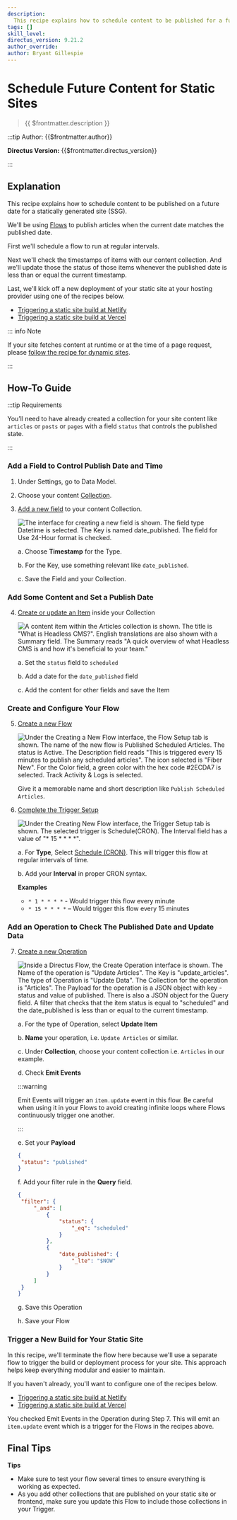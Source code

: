 ```yaml
---
description:
  This recipe explains how to schedule content to be published for a future date for a statically generated site.
tags: []
skill_level:
directus_version: 9.21.2
author_override:
author: Bryant Gillespie
---
```


# Schedule Future Content for Static Sites

> {{ $frontmatter.description }}

:::tip Author: {{$frontmatter.author}}

<!-- **Skill Level:** {{$frontmatter.skill_level}}\ -->

**Directus Version:** {{$frontmatter.directus_version}}

<!-- **Tags:** {{$frontmatter.tags.join(", ")}} -->

:::

## Explanation

This recipe explains how to schedule content to be published on a future date for a statically generated site (SSG).

We'll be using [Flows](/app/flows) to publish articles when the current date matches the published date.

First we'll schedule a flow to run at regular intervals.

Next we'll check the timestamps of items with our content collection. And we'll update those the status of those items
whenever the published date is less than or equal the current timestamp.

Last, we'll kick off a new deployment of your static site at your hosting provider using one of the recipes below.

- [Triggering a static site build at Netlify](/guides/headless-cms/trigger-static-builds/netlify)
- [Triggering a static site build at Vercel](/guides/headless-cms/trigger-static-builds/vercel)

::: info Note

If your site fetches content at runtime or at the time of a page request, please
[follow the recipe for dynamic sites](/guides/headless-cms/schedule-content/dynamic-sites).

:::

<!-- ## Video -->
<!-- Todo -->
<!-- Need access to upload videos first -->

## How-To Guide

:::tip Requirements

You’ll need to have already created a collection for your site content like `articles` or `posts` or `pages` with a
field `status` that controls the published state.

:::

### Add a Field to Control Publish Date and Time

1. Under Settings, go to Data Model.

2. Choose your content [Collection](/app/data-model/collections).

3. [Add a new field](/app/data-model/fields#create-a-field-standard) to your content Collection.

   ![The interface for creating a new field is shown. The field type Datetime is selected. The Key is named date_published. The field for Use 24-Hour format is checked.](https://cdn.directus.io/docs/v9/headless-cms/how-to-packet-20220222A/scheduling-content-publish-date-timestamp.webp)

   a. Choose **Timestamp** for the Type.

   b. For the Key, use something relevant like `date_published`.

   c. Save the Field and your Collection.

### Add Some Content and Set a Publish Date

4. [Create or update an Item](/app/content/items) inside your Collection

   ![A content item within the Articles collection is shown. The title is "What is Headless CMS?". English translations are also shown with a Summary field. The Summary reads "A quick overview of what Headless CMS is and how it's beneficial to your team."](https://cdn.directus.io/docs/v9/headless-cms/how-to-packet-20220222A/scheduling-content-create-content-scheduled.webp)

   a. Set the `status` field to `scheduled`

   b. Add a date for the `date_published` field

   c. Add the content for other fields and save the Item

### Create and Configure Your Flow

5. [Create a new Flow](/app/flows#create-a-flow)

   ![Under the Creating a New Flow interface, the Flow Setup tab is shown. The name of the new flow is Published Scheduled Articles. The status is Active. The Description field reads "This is triggered every 15 minutes to publish any scheduled articles". The icon selected is "Fiber New". For the Color field, a green color with the hex code #2ECDA7 is selected. Track Activity & Logs is selected.](https://cdn.directus.io/docs/v9/headless-cms/how-to-packet-20220222A/scheduling-content-flow-setup.webp)

   Give it a memorable name and short description like `Publish Scheduled Articles`.

6. [Complete the Trigger Setup](/app/flows/triggers#triggers)

   ![Under the Creating New Flow interface, the Trigger Setup tab is shown. The selected trigger is Schedule(CRON). The Interval field has a value of "* 15 * * * *".](https://cdn.directus.io/docs/v9/headless-cms/how-to-packet-20220222A/scheduling-content-trigger.webp)

   a. For **Type**, Select [Schedule (CRON)](/app/flows/triggers#schedule-cron). This will trigger this flow at regular
   intervals of time.

   b. Add your **Interval** in proper CRON syntax.

   **Examples**

   - `* 1 * * * *` - Would trigger this flow every minute
   - `* 15 * * * *` – Would trigger this flow every 15 minutes

### Add an Operation to Check The Published Date and Update Data

7. [Create a new Operation](/app/flows/operations#operations)

   ![Inside a Directus Flow, the Create Operation interface is shown. The Name of the operation is "Update Articles". The Key is "update_articles". The type of Operation is "Update Data". The Collection for the operation is "Articles". The Payload for the operation is a JSON object with key - status and value of published. There is also a JSON object for the Query field. A filter that checks that the item status is equal to "scheduled" and the date_published is less than or equal to the current timestamp.](https://cdn.directus.io/docs/v9/headless-cms/how-to-packet-20220222A/scheduling-content-update-articles.webp)

   a. For the type of Operation, select **Update Item**

   b. **Name** your operation, i.e. `Update Articles` or similar.

   c. Under **Collection**, choose your content collection i.e. `Articles` in our example.

   d. Check **Emit Events**

   :::warning

   Emit Events will trigger an `item.update` event in this flow. Be careful when using it in your Flows to avoid
   creating infinite loops where Flows continuously trigger one another.

   :::

   e. Set your **Payload**

   ```json
   {
   	"status": "published"
   }
   ```

   f. Add your filter rule in the **Query** field.

   ```json
   {
   	"filter": {
   		"_and": [
   			{
   				"status": {
   					"_eq": "scheduled"
   				}
   			},
   			{
   				"date_published": {
   					"_lte": "$NOW"
   				}
   			}
   		]
   	}
   }
   ```

   g. Save this Operation

   h. Save your Flow

### Trigger a New Build for Your Static Site

In this recipe, we'll terminate the flow here because we'll use a separate flow to trigger the build or deployment
process for your site. This approach helps keep everything modular and easier to maintain.

If you haven't already, you'll want to configure one of the recipes below.

- [Triggering a static site build at Netlify](/guides/headless-cms/trigger-static-builds/netlify)
- [Triggering a static site build at Vercel](/guides/headless-cms/trigger-static-builds/vercel)

You checked Emit Events in the Operation during Step 7. This will emit an `item.update` event which is a trigger for the
Flows in the recipes above.

## Final Tips

**Tips**

- Make sure to test your flow several times to ensure everything is working as expected.
- As you add other collections that are published on your static site or frontend, make sure you update this Flow to
  include those collections in your Trigger.
